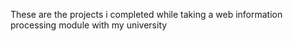 These are the projects i completed while taking a web information processing module with my university 
